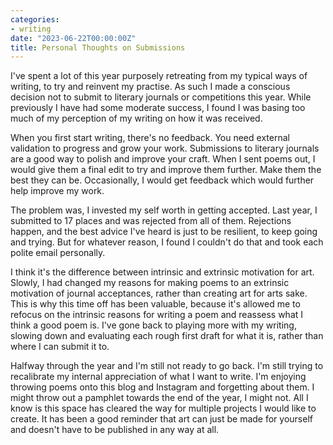```yaml
---
categories:
- writing
date: "2023-06-22T00:00:00Z"
title: Personal Thoughts on Submissions
---
```


I've spent a lot of this year purposely retreating from my typical ways of writing, to try and reinvent my practise. As such I made a conscious decision not to submit to literary journals or competitions this year. While previously I have had some moderate success, I found I was basing too much of my perception of my writing on how it was received. 

When you first start writing, there's no feedback. You need external validation to progress and grow your work. Submissions to literary journals are a good way to polish and improve your craft. When I sent poems out, I would give them a final edit to try and improve them further. Make them the best they can be. Occasionally, I would get feedback which would further help improve my work. 

The problem was, I invested my self worth in getting accepted. Last year, I submitted to 17 places and was rejected from all of them. Rejections happen, and the best advice I've heard is just to be resilient, to keep going and trying. But for whatever reason, I found I couldn't do that and took each polite email personally. 

I think it's the difference between intrinsic and extrinsic motivation for art. Slowly, I had changed my reasons for making poems to an extrinsic motivation of journal acceptances, rather than creating art for arts sake. This is why this time off has been valuable, because it's allowed me to refocus on the intrinsic reasons for writing a poem and reassess what I think a good poem is. I've gone back to playing more with my writing, slowing down and evaluating each rough first draft for what it is, rather than where I can submit it to. 

Halfway through the year and I'm still not ready to go back. I'm still trying to recalibrate my internal appreciation of what I want to write. I'm enjoying throwing poems onto this blog and Instagram and forgetting about them. I might throw out a pamphlet towards the end of the year, I might not. All I know is this space has cleared the way for multiple projects I would like to create. It has been a good reminder that art can just be made for yourself and doesn't have to be published in any way at all. 